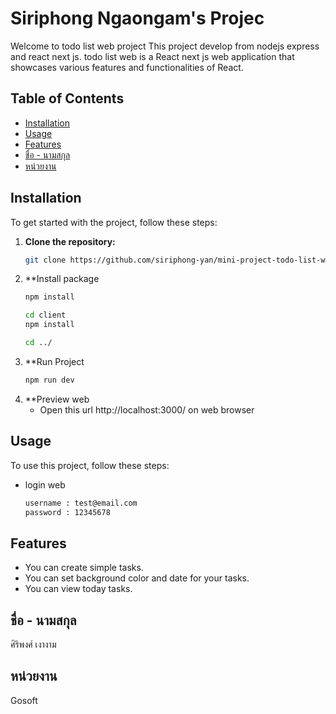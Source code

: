 # Siriphong Ngaongam's Projec

Welcome to todo list web project This project develop from nodejs express and react next js. todo list web is a React next js web application that showcases various features and functionalities of React.

## Table of Contents

- [Installation](#installation)
- [Usage](#usage)
- [Features](#features)
- [ชื่อ - นามสกุล](#owner)
- [หน่วยงาน](#หน่วยงาน)

## Installation

To get started with the project, follow these steps:

1. **Clone the repository:**
   ```bash
   git clone https://github.com/siriphong-yan/mini-project-todo-list-web.git

2. **Install package
   ```bash
   npm install

   cd client
   npm install

   cd ../

3. **Run Project
   ```bash
   npm run dev

4. **Preview web
   - Open this url http://localhost:3000/ on web browser
  
  
## Usage

To use this project, follow these steps:
  - login web
    ```bash
    username : test@email.com
    password : 12345678


## Features

  - You can create simple tasks.
  - You can set background color and date for your tasks.
  - You can view today tasks.

## ชื่อ - นามสกุล

   ศิริพงศ์ เงางาม


## หน่วยงาน

   Gosoft

